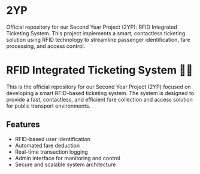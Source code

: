 # 2YP
Official repository for our Second Year Project (2YP): RFID Integrated Ticketing System. This project implements a smart, contactless ticketing solution using RFID technology to streamline passenger identification, fare processing, and access control.

# RFID Integrated Ticketing System 🎫📶

This is the official repository for our Second Year Project (2YP) focused on developing a smart RFID-based ticketing system. The system is designed to provide a fast, contactless, and efficient fare collection and access solution for public transport environments.

## Features
- RFID-based user identification
- Automated fare deduction
- Real-time transaction logging
- Admin interface for monitoring and control
- Secure and scalable system architecture
